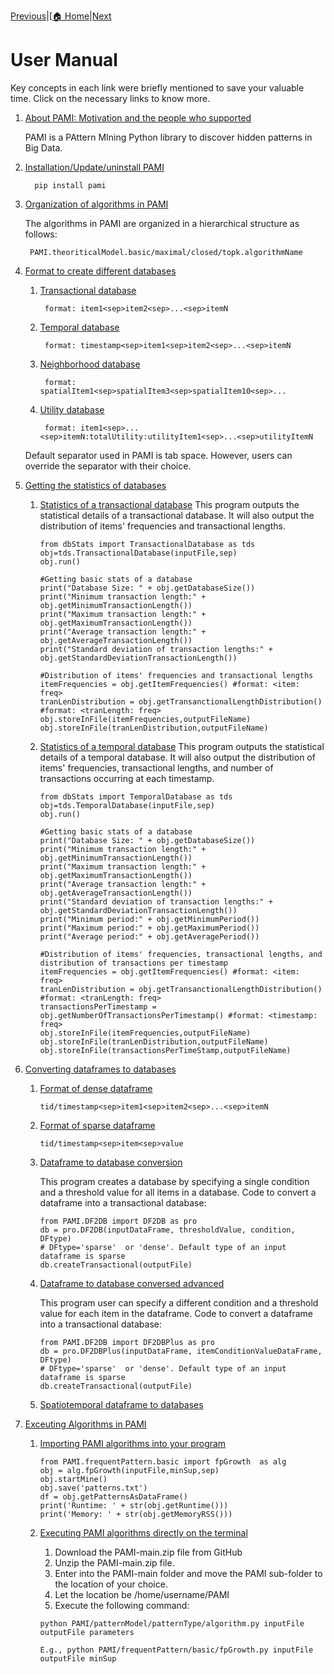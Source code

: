 [Previous](geoReferencedDatabase.html)|[[🏠 Home](index.html)|[Next](utilization.html)

# User Manual 
Key concepts in each link were briefly mentioned to save your valuable time. Click on the necessary links to know more.

1. [About PAMI: Motivation and the people who supported](aboutPAMI.html)
   
   PAMI is a PAttern MIning Python library to discover hidden patterns in Big Data.

2. [Installation/Update/uninstall PAMI](installation.html)
   
         pip install pami
   
3. [Organization of algorithms in PAMI](organization.html)
   
   The algorithms in PAMI are organized in a hierarchical structure as follows: 
   
        PAMI.theoriticalModel.basic/maximal/closed/topk.algorithmName
   
4. [Format to create different databases](createDatabases.html)
   
    1. [Transactional database](transactionalDatabase.html)
       
            format: item1<sep>item2<sep>...<sep>itemN
       
    1. [Temporal database](temporalDatabase.html)

            format: timestamp<sep>item1<sep>item2<sep>...<sep>itemN
    1. [Neighborhood database](neighborhoodDatabase.html)
            
            format: spatialItem1<sep>spatialItem3<sep>spatialItem10<sep>...
       
    1. [Utility database](utilityDatabase.html)
       
            format: item1<sep>...<sep>itemN:totalUtility:utilityItem1<sep>...<sep>utilityItemN
    
    Default separator used in PAMI is tab space. However, users can override the separator with their choice.
   
5. [Getting the statistics of databases](databaseStats.html)
   1. [Statistics of a transactional database](transactionalDatabaseStats.md)
        This program outputs the statistical details of a transactional database. It will also output the distribution of items' frequencies and transactional lengths.
        
          from dbStats import TransactionalDatabase as tds
          obj=tds.TransactionalDatabase(inputFile,sep)
          obj.run()
          
          #Getting basic stats of a database
          print("Database Size: " + obj.getDatabaseSize())
          print("Minimum transaction length:" + obj.getMinimumTransactionLength())
          print("Maximum transaction length:" + obj.getMaximumTransactionLength()) 
          print("Average transaction length:" + obj.getAverageTransactionLength())
          print("Standard deviation of transaction lengths:" + obj.getStandardDeviationTransactionLength())
          
          #Distribution of items' frequencies and transactional lengths
          itemFrequencies = obj.getItemFrequencies() #format: <item: freq>
          tranLenDistribution = obj.getTransanctionalLengthDistribution()  #format: <tranLength: freq>
          obj.storeInFile(itemFrequencies,outputFileName)
          obj.storeInFile(tranLenDistribution,outputFileName)        
          
   2. [Statistics of a temporal database](temporalDatabaseStats.md)
        This program outputs the statistical details of a temporal database. It will also output the distribution of items' frequencies, transactional lengths, and number of transactions occurring at each timestamp.
        
          from dbStats import TemporalDatabase as tds
          obj=tds.TemporalDatabase(inputFile,sep)
          obj.run()
          
          #Getting basic stats of a database
          print("Database Size: " + obj.getDatabaseSize())
          print("Minimum transaction length:" + obj.getMinimumTransactionLength())
          print("Maximum transaction length:" + obj.getMaximumTransactionLength()) 
          print("Average transaction length:" + obj.getAverageTransactionLength())
          print("Standard deviation of transaction lengths:" + obj.getStandardDeviationTransactionLength())
          print("Minimum period:" + obj.getMinimumPeriod())
          print("Maximum period:" + obj.getMaximumPeriod())
          print("Average period:" + obj.getAveragePeriod())
         
          #Distribution of items' frequencies, transactional lengths, and distribution of transactions per timestamp
          itemFrequencies = obj.getItemFrequencies() #format: <item: freq>
          tranLenDistribution = obj.getTransanctionalLengthDistribution()  #format: <tranLength: freq>
          transactionsPerTimestamp = obj.getNumberOfTransactionsPerTimestamp() #format: <timestamp: freq>
          obj.storeInFile(itemFrequencies,outputFileName)
          obj.storeInFile(tranLenDistribution,outputFileName) 
          obj.storeInFile(transactionsPerTimeStamp,outputFileName)
 
          
          
6. [Converting dataframes to databases](dataFrameCoversio.html)

   1. [Format of dense dataframe]((DenseFormatDF.html)) 
    
          tid/timestamp<sep>item1<sep>item2<sep>...<sep>itemN

   2. [Format of sparse dataframe]((SparseFormatDF.html)) 

          tid/timestamp<sep>item<sep>value

   3. [Dataframe to database conversion](DenseFormatDF.html)
   
       This program creates a database by specifying a single condition and a threshold value for all items in a database.
   Code to convert a dataframe into a transactional database:

          from PAMI.DF2DB import DF2DB as pro
          db = pro.DF2DB(inputDataFrame, thresholdValue, condition, DFtype)
          # DFtype='sparse'  or 'dense'. Default type of an input dataframe is sparse
          db.createTransactional(outputFile)

   4. [Dataframe to database conversed advanced](DF2DBPlus.html)

      This program user can specify a different condition and a threshold value for each item in the dataframe. Code to convert a dataframe into a transactional database:
      
          from PAMI.DF2DB import DF2DBPlus as pro
          db = pro.DF2DBPlus(inputDataFrame, itemConditionValueDataFrame, DFtype)
          # DFtype='sparse'  or 'dense'. Default type of an input dataframe is sparse
          db.createTransactional(outputFile)

   5. [Spatiotemporal dataframe to databases](stDF2DB.html)
   
6. [Exceuting Algorithms in PAMI](utilization.html)    
   1. [Importing PAMI algorithms into your program](useAlgo.html)
   
          from PAMI.frequentPattern.basic import fpGrowth  as alg
          obj = alg.fpGrowth(inputFile,minSup,sep)
          obj.startMine()
          obj.save('patterns.txt')
          df = obj.getPatternsAsDataFrame()
          print('Runtime: ' + str(obj.getRuntime()))
          print('Memory: ' + str(obj.getMemoryRSS()))

   2. [Executing PAMI algorithms directly on the terminal](terminalExecute.html)
        1. Download the PAMI-main.zip file from GitHub
        2. Unzip the PAMI-main.zip file.
        3. Enter into the PAMI-main folder and move the PAMI sub-folder to the location of your choice. 
        4. Let the location be /home/username/PAMI
        5. Execute the following command:
        
          python PAMI/patternModel/patternType/algorithm.py inputFile outputFile parameters
          
          E.g., python PAMI/frequentPattern/basic/fpGrowth.py inputFile outputFile minSup
            

